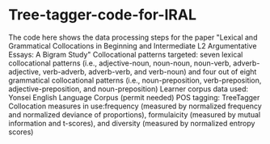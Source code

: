 # Tree-tagger-code-for-IRAL
The code here shows the data processing steps for the paper "Lexical and Grammatical Collocations in Beginning and Intermediate L2 Argumentative Essays: A Bigram Study"
Collocational patterns targeted: seven lexical collocational patterns (i.e., adjective-noun, noun-noun, noun-verb, adverb-adjective, verb-adverb, adverb-verb, and verb-noun) and four out of eight grammatical collocational patterns (i.e., noun-preposition, verb-preposition, adjective-preposition, and noun-preposition)
Learner corpus data used: Yonsei English Language Corpus (permit needed)
POS tagging: TreeTagger
Collocation measures in use:frequency (measured by normalized frequency and normalized deviance of proportions), formulaicity (measured by mutual information and t-scores), and diversity (measured by normalized entropy scores)
